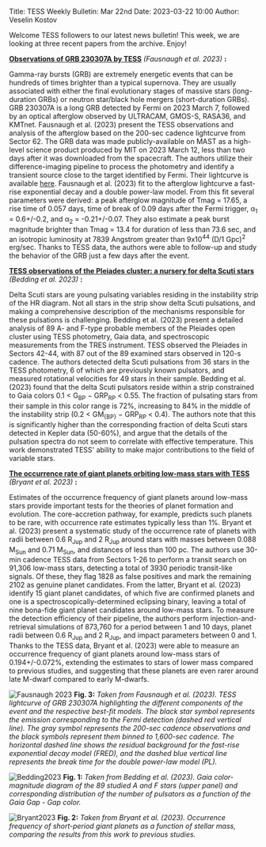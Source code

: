 Title: TESS Weekly Bulletin: Mar 22nd
Date: 2023-03-22 10:00
Author: Veselin Kostov



Welcome TESS followers to our latest news bulletin! This week, we are looking at three recent papers from the archive. Enjoy!


**[Observations of GRB 230307A by TESS](https://arxiv.org/abs/2303.07319)** *(Fausnaugh et al. 2023)* **:**

Gamma-ray bursts (GRB) are extremely energetic events that can be hundreds of times brighter than a typical supernova. They are usually associated with either the final evolutionary stages of massive stars (long-duration GRBs) or neutron star/black hole mergers (short-duration GRBs). GRB 230307A is a long GRB detected by Fermi on 2023 March 7, followed by an optical afterglow observed by ULTRACAM, GMOS-S, RASA36, and KMTnet. Fausnaugh et al. (2023) present the TESS observations and analysis of the afterglow based on the 200-sec cadence lightcurve from Sector 62. The GRB data was made publicly-available on MAST as a high-level science product produced by MIT on 2023 March 12, less than two days after it was downloaded from the spacecraft. The authors utilize their difference-imaging pipeline to process the photometry and identify a transient source close to the target identified by Fermi. Their lightcurve is available [here](https://tess.mit.edu/public/tesstransients/light_curves/lc_grb230307A_cleaned.txt). Fausnaugh et al. (2023) fit to the afterglow lightcurve a fast-rise exponential decay and a double power-law model. From this fit several parameters were derived: a peak afterglow magnitude of Tmag = 17.65, a rise time of 0.057 days, time of break of 0.09 days after the Fermi trigger, &alpha;<sub>1</sub> = 0.6+/-0.2, and &alpha;<sub>2</sub> = -0.21+/-0.07. They also estimate a peak burst magnitude brighter than Tmag = 13.4 for duration of less than 73.6 sec, and an isotropic luminosity at 7839 Angstrom greater than 9x10<sup>44</sup> (D/1 Gpc)<sup>2</sup> erg/sec. Thanks to TESS data, the authors were able to follow-up and study the behavior of the GRB just a few days after the event.


**[TESS observations of the Pleiades cluster: a nursery for delta Scuti stars](https://arxiv.org/abs/2212.12087)** *(Bedding et al. 2023)* **:**

Delta Scuti stars are young pulsating variables residing in the instability strip of the HR diagram. Not all stars in the strip show delta Scuti pulsations, and making a comprehensive description of the mechanisms responsible for these pulsations is challenging. Bedding et al. (2023) present a detailed analysis of 89 A- and F-type probable members of the Pleiades open cluster using TESS photometry, Gaia data, and spectroscopic measurements from the TRES instrument. TESS observed the Pleiades in Sectors 42-44, with 87 out of the 89 examined stars observed in 120-s cadence. The authors detected delta Scuti pulsations from 36 stars in the TESS photometry, 6 of which are previously known pulsators, and measured rotational velocities for 49 stars in their sample. Bedding et al. (2023) found that the delta Scuti pulsators reside within a strip constrained to Gaia colors 0.1 < G<sub>BP</sub> − GRP<sub>RP</sub> < 0.55. The fraction of pulsating stars from their sample in this color range is 72%, increasing to 84% in the middle of the instability strip (0.2 < GM<sub>{BP}</sub> − GRP<sub>RP</sub> < 0.4). The authors note that this is significantly higher than the corresponding fraction of delta Scuti stars detected in Kepler data (50-60%), and argue that the details of the pulsation spectra do not seem to correlate with effective temperature. This work demonstrated TESS' ability to make major contributions to the field of variable stars. 


**[The occurrence rate of giant planets orbiting low-mass stars with TESS](https://arxiv.org/abs/2303.00659)** *(Bryant et al. 2023)* **:**

Estimates of the occurrence frequency of giant planets around low-mass stars provide important tests for the theories of planet formation and evolution. The core-accretion pathway, for example, predicts such planets to be rare, with occurrence rate estimates typically less than 1%. Bryant et al. (2023) present a systematic study of the occurrence rate of planets with radii between 0.6 R<sub>Jup</sub> and 2 R<sub>Jup</sub> around stars with masses between 0.088 M<sub>Sun</sub> and 0.71 M<sub>Sun</sub>, and distances of less than 100 pc. The authors use 30-min cadence TESS data from Sectors 1-26 to perform a transit search on 91,306 low-mass stars, detecting a total of 3930 periodic transit-like signals. Of these, they flag 1828 as false positives and mark the remaining 2102 as genuine planet candidates. From the latter, Bryant et al. (2023) identify 15 giant planet candidates, of which five are confirmed planets and one is a spectroscopically-determined eclipsing binary, leaving a total of nine bona-fide giant planet candidates around low-mass stars. To measure the detection efficiency of their pipeline, the authors perform injection-and-retrieval simulations of 873,760 for a period between 1 and 10 days, planet radii between 0.6 R<sub>Jup</sub> and 2 R<sub>Jup</sub>, and impact parameters between 0 and 1. Thanks to the TESS data, Bryant et al. (2023) were able to measure an occurrence frequency of giant planets around low-mass stars of 0.194+/-0.072%, extending the estimates to stars of lower mass compared to previous studies, and suggesting that these planets are even rarer around late M-dwarf compared to early M-dwarfs. 

![Fausnaugh 2023](images/Fausnaugh_2023_Fig1.png)
**Fig. 3:** *Taken from Fausnaugh et al. (2023). TESS lightcurve of GRB 230307A highlighting the different components of the event and the respective best-fit models. The black star symbol represents the emission corresponding to the Fermi detection (dashed red vertical line). The gray symbol represents the 200-sec cadence observations and the black symbols represent them binned to 1,600-sec cadence. The horizontal dashed line shows the residual background for the fast-rise exponential decay model (FRED), and the dashed blue vertical line represents the break time for the double power-law model (PL).*

![Bedding2023](images/Bedding_2023_Fig3.png)
**Fig. 1:** *Taken from Bedding et al. (2023). Gaia color-magnitude diagram of the 89 studied A and F stars (upper panel) and corresponding distribution of the number of pulsators as a function of the Gaia Gap - Gap color.*

![Bryant2023](images/Bryant_2023_Fig12.png)
**Fig. 2:** *Taken from Bryant et al. (2023). Occurrence frequency of short-period giant planets as a function of stellar mass, comparing the results from this work to previous studies.*
